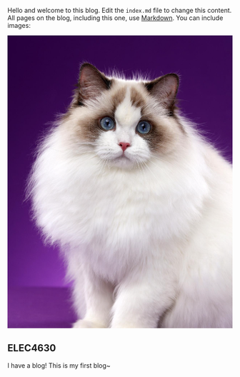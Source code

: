Hello and welcome to this blog. Edit the `index.md` file to change this content. All pages on the blog, including this one, use [Markdown](https://guides.github.com/features/mastering-markdown/). You can include images:

![Image of fast.ai logo](./images/1.jpg)

## ELEC4630

I have a blog!
This is my first blog~
